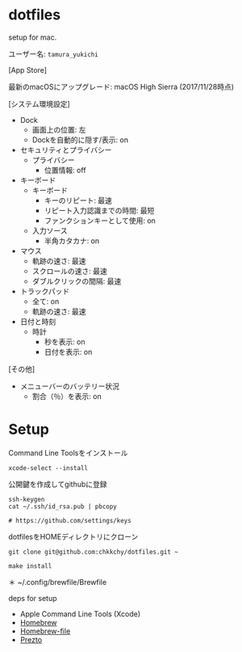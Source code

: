 # dotfiles

setup for mac.


ユーザー名: `tamura_yukichi`

[App Store]

最新のmacOSにアップグレード: macOS High Sierra (2017/11/28時点)

[システム環境設定]

- Dock
	- 画面上の位置: 左
	- Dockを自動的に隠す/表示: on
- セキュリティとプライバシー
	- プライバシー
		- 位置情報: off
- キーボード
	- キーボード
		- キーのリピート: 最速
		- リピート入力認識までの時間: 最短
		- ファンクションキーとして使用: on
	- 入力ソース
		- 半角カタカナ: on
- マウス
	- 軌跡の速さ: 最速
	- スクロールの速さ: 最速
	- ダブルクリックの間隔: 最速
- トラックパッド
	- 全て: on
	- 軌跡の速さ: 最速
- 日付と時刻
	- 時計
		- 秒を表示: on
		- 日付を表示: on

[その他]

- メニューバーのバッテリー状況
	- 割合（％）を表示: on

# Setup

Command Line Toolsをインストール

```
xcode-select --install
```

公開鍵を作成してgithubに登録

```
ssh-keygen
cat ~/.ssh/id_rsa.pub | pbcopy

# https://github.com/settings/keys
```

dotfilesをHOMEディレクトリにクローン

```
git clone git@github.com:chkkchy/dotfiles.git ~
```

```
make install
```


＊ ~/.config/brewfile/Brewfile



deps for setup

- Apple Command Line Tools (Xcode)
- [Homebrew](https://github.com/Homebrew/brew)
- [Homebrew-file](https://github.com/rcmdnk/homebrew-file)
- [Prezto](https://github.com/chkkchy/prezto)

